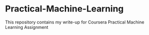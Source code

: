 Practical-Machine-Learning
==========================

This repository contains my write-up for Coursera Practical Machine Learning Assignment
